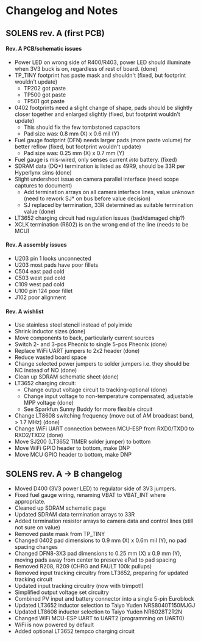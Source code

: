 # Changelog and Notes

## SOLENS rev. A (first PCB)

#### Rev. A PCB/schematic issues


* Power LED on wrong side of R400/R403, power LED should illuminate when 3V3 buck is on, regardless of rest of board. (done)
* TP\_TINY footprint has paste mask and shouldn't (fixed, but footprint wouldn't update)
    * TP202 got paste
    * TP500 got paste
    * TP501 got paste
* 0402 footprints need a slight change of shape, pads should be slightly closer together and enlarged slightly (fixed, but footprint wouldn't update)
    * This should fix the few tombstoned capacitors
    * Pad size was: 0.8 mm (X) x 0.6 mil (Y)
* Fuel gauge footprint (DFN) needs larger pads (more paste volume) for better reflow (fixed, but footprint wouldn't update)
    * Pad size was: 0.25 mm (X) x 0.7 mm (Y)
* Fuel gauge is mis-wired, only senses current _into_ battery. (fixed)
* SDRAM data (DQ*) termination is listed as 49R9, should be 33R per Hyperlynx sims (done)
* Slight undershoot issue on camera parallel interface (need scope captures to document)
    * Add termination arrays on all camera interface lines, value unknown (need to rework SJ* on bus before value decision)
    * SJ replaced by termination, 33R determined as suitable termination value (done)
* LT3652 charging circuit had regulation issues (bad/damaged chip?)
* XCLK termination (R602) is on the wrong end of the line (needs to be MCU)

#### Rev. A assembly issues

* U203 pin 1 looks unconnected
* U203 most pads have poor fillets
* C504 east pad cold
* C503 west pad cold
* C109 west pad cold
* U100 pin 124 poor fillet
* J102 poor alignment

#### Rev. A wishlist

* Use stainless steel stencil instead of polyimide
* Shrink inductor sizes (done)
* Move components to back, particularly current sources
* Switch 2- and 3-pos Pheonix to single 5-pos Pheonix (done)
* Replace WiFi UART jumpers to 2x2 header (done)
* Reduce wasted board space
* Change selected power jumpers to solder jumpers i.e. they should be NC instead of NO (done)
* Clean up SDRAM schematic sheet (done)
* LT3652 charging circuit:
    * Change output voltage circuit to tracking-optional (done)
    * Change input voltage to non-temperature compensated, adjustable MPP voltage (done)
    * See Sparkfun Sunny Buddy for more flexible circuit
* Change LT8608 switching frequency (move out of AM broadcast band, > 1.7 MHz) (done)
* Change WiFi UART connection between MCU-ESP from RXD0/TXD0 to RXD2/TXD2 (done)
* Move SJ200 (LT3652 TIMER solder jumper) to bottom
* Move WiFi GPIO header to bottom, make DNP
* Move MCU GPIO header to bottom, make DNP

## SOLENS rev. A -> B changelog

* Moved D400 (3V3 power LED) to regulator side of 3V3 jumpers.
* Fixed fuel gauge wiring, renaming VBAT to VBAT_INT where appropriate.
* Cleaned up SDRAM schematic page
* Updated SDRAM data termination arrays to 33R
* Added termination resistor arrays to camera data and control lines (still not sure on value)
* Removed paste mask from TP_TINY
* Changed 0402 pad dimensions to 0.9 mm (X) x 0.6m mil (Y), no pad spacing changes
* Changed DFN8-3X3 pad dimensions to 0.25 mm (X) x 0.9 mm (Y), moving pads away from center to preserve ePad to pad spacing
* Removed R208, R209 (CHRG and FAULT 100k pullups)
* Removed input tracking circuitry from LT3652, preparing for updated tracking circuit
* Updated input tracking circuitry (now with trimpot!)
* Simplified output voltage set circuitry
* Combined PV input and battery connector into a single 5-pin Euroblock
* Updated LT3652 inductor selection to Taiyo Yuden NRS8040T150MJGJ
* Updated LT8608 inductor selection to Taiyo Yuden NR6028T2R2N
* Changed WiFi MCU-ESP UART to UART2 (programming on UART0)
* WiFi is now powered by default
* Added optional LT3652 tempco charging circuit
